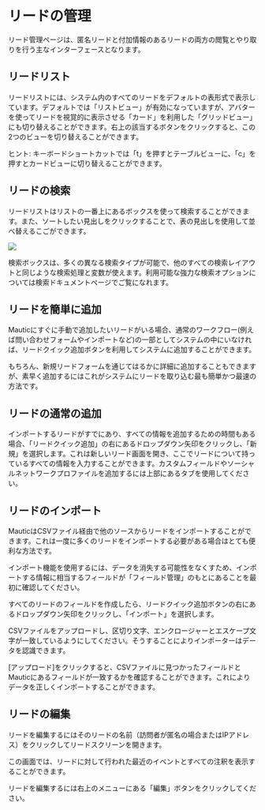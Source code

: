 # リードの管理

リード管理ページは、匿名リードと付加情報のあるリードの両方の閲覧とやり取りを行う主なインターフェースとなります。

## リードリスト

リードリストには、システム内のすべてのリードをデフォルトの表形式で表示しています。デフォルトでは「リストビュー」が有効になっていますが、アバターを使ってリードを視覚的に表示させる「カード」を利用した「グリッドビュー」にも切り替えることができます。右上の該当するボタンをクリックすると、この2つのビューを切り替えることができます。

ヒント: キーボードショートカットでは「t」を押すとテーブルビューに、「c」を押すとカードビューに切り替えることができます。

## リードの検索

リードリストはリストの一番上にあるボックスを使って検索することができます。また、ソートしたい見出しをクリックすることで、表の見出しを使用して並べ替えるこごができます。

![](http://drop.dbh.li/image/1m2J3u1d3z1T/Image%202014-11-17%20at%2010.29.08%20AM.png)

検索ボックスは、多くの異なる検索タイプが可能で、他のすべての検索レイアウトと同じような検索処理と変数が使えます。利用可能な強力な検索オプションについては検索ドキュメントページでご覧になれます。

## リードを簡単に追加

Mauticにすぐに手動で追加したいリードがいる場合、通常のワークフロー(例えば問い合わせフォームやインポートなど)の一部としてシステムの中にいなければ、リードクイック追加ボタンを利用してシステムに追加することができます。

もちろん、新規リードフォームを通じてはるかに詳細に追加することもできますが、素早く追加するにはこれがシステムにリードを取り込む最も簡単かつ最速の方法です。

## リードの通常の追加

インポートするリードがすでにあり、すべての情報を追加するための時間もある場合、「リードクイック追加」の右にあるドロップダウン矢印をクリックし、「新規」を選択します。これは新しいリード画面を開き、ここでリードについて持っているすべての情報を入力することができます。カスタムフィールドやソーシャルネットワークプロファイルを追加するには上部にあるタブを使用してください。

## リードのインポート

MauticはCSVファイル経由で他のソースからリードをインポートすることができます。これは一度に多くのリードをインポートする必要がある場合はとても便利な方法です。

インポート機能を使用するには、データを消失する可能性をなくすため、インポートする情報に相当するフィールドが「フィールド管理」のもとにあることを最初に確認してください。

すべてのリードのフィールドを作成したら、リードクイック追加ボタンの右にあるドロップダウン矢印をクリックし、「インポート」を選択します。

CSVファイルをアップロードし、区切り文字、エンクロージャーとエスケープ文字が一致しているようにしてください。そうすることによりインポーターはデータを認識できます。

[アップロード]をクリックすると、CSVファイルに見つかったフィールドとMauticにあるフィールドが一致するかを確認することができます。これによりデータを正しくインポートすることができます。

## リードの編集

リードを編集するにはそのリードの名前（訪問者が匿名の場合またはIPアドレス）をクリックしてリードスクリーンを開きます。

この画面では、リードに対して行われた最近のイベントとすべての注釈を表示することができます。

リードを編集するには右上のメニューにある「編集」ボタンをクリックしてください。
